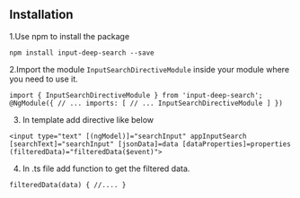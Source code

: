 ## Installation

1.Use npm to install the package

`npm install input-deep-search --save`

2.Import the module `InputSearchDirectiveModule` inside your module where you need to use it.

`import { InputSearchDirectiveModule } from 'input-deep-search'; 
    @NgModule({
        // ...
        imports: [
            // ...
            InputSearchDirectiveModule
        ]
})`

3. In template add directive like below

`<input type="text" [(ngModel)]="searchInput" appInputSearch [searchText]="searchInput" [jsonData]=data [dataProperties]=properties (filteredData)="filteredData($event)">`

4. In .ts file add function to get the filtered data.

`filteredData(data) {
    //....
}`

